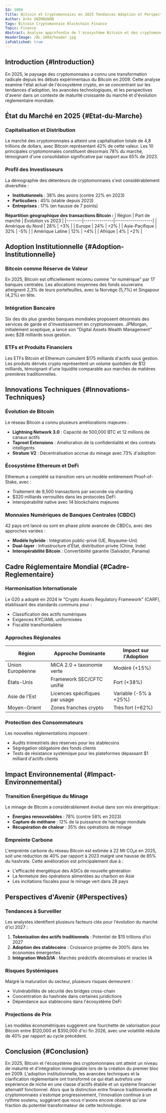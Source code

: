 ```yaml
---
Id: 1004
Title: Bitcoin et Cryptomonnaies en 2025 Tendances Adoption et Perspectives
Author: Arès GNIMAGNON
Tags: Bitcoin Cryptomonnaie Blockchain Finance
Topic: Finance
Abstract: Analyse approfondie de l'écosystème Bitcoin et des cryptomonnaies en 2025, examinant l'adoption institutionnelle, les innovations techniques et l'impact réglementaire sur le marché.
HeaderImage: /BL-1004/header.jpg
isPublished: true
---
```


## Introduction {#Introduction}

En 2025, le paysage des cryptomonnaies a connu une transformation radicale depuis les débuts expérimentaux du Bitcoin en 2009. Cette analyse examine l'état actuel de l'écosystème crypto, en se concentrant sur les tendances d'adoption, les avancées technologiques, et les perspectives d'avenir dans un contexte de maturité croissante du marché et d'évolution réglementaire mondiale.

## État du Marché en 2025 {#Etat-du-Marche}

### Capitalisation et Distribution
Le marché des cryptomonnaies a atteint une capitalisation totale de 4,8 trillions de dollars, avec Bitcoin représentant 42% de cette valeur. Les 10 principales cryptomonnaies constituent désormais 78% du marché, témoignant d'une consolidation significative par rapport aux 65% de 2023.

### Profil des Investisseurs
La démographie des détenteurs de cryptomonnaies s'est considérablement diversifiée :
- **Institutionnels** : 38% des avoirs (contre 22% en 2023)
- **Particuliers** : 45% (stable depuis 2023)
- **Entreprises** : 17% (en hausse de 7 points)

**Répartition géographique des transactions Bitcoin :**
| Région | Part de marché | Évolution vs 2023 |
|--------|---------------|-------------------|
| Amérique du Nord | 28% | +3% |
| Europe | 24% | +2% |
| Asie-Pacifique | 32% | -5% |
| Amérique Latine | 12% | +4% |
| Afrique | 4% | +2% |

## Adoption Institutionnelle {#Adoption-Institutionnelle}

### Bitcoin comme Réserve de Valeur
En 2025, Bitcoin est officiellement reconnu comme "or numérique" par 17 banques centrales. Les allocations moyennes des fonds souverains atteignent 2,3% de leurs portefeuilles, avec la Norvège (5,7%) et Singapour (4,2%) en tête.

### Intégration Bancaire
Six des dix plus grandes banques mondiales proposent désormais des services de garde et d'investissement en cryptomonnaies. JPMorgan, initialement sceptique, a lancé son "Digital Assets Wealth Management" avec $28 milliards sous gestion.

### ETFs et Produits Financiers
Les ETFs Bitcoin et Ethereum cumulent $175 milliards d'actifs sous gestion. Les produits dérivés crypto représentent un volume quotidien de $12 milliards, témoignant d'une liquidité comparable aux marchés de matières premières traditionnelles.

## Innovations Techniques {#Innovations-Techniques}

### Évolution de Bitcoin
Le réseau Bitcoin a connu plusieurs améliorations majeures :
- **Lightning Network 3.0** : Capacité de 500,000 BTC et 12 millions de canaux actifs
- **Taproot Extensions** : Amélioration de la confidentialité et des contrats intelligents
- **Stratum V2** : Décentralisation accrue du minage avec 73% d'adoption

### Écosystème Ethereum et DeFi
Ethereum a complété sa transition vers un modèle entièrement Proof-of-Stake, avec :
- Traitement de 8,500 transactions par seconde via sharding
- $320 milliards verrouillés dans les protocoles DeFi
- Interopérabilité native avec 14 blockchains majeures

### Monnaies Numériques de Banques Centrales (CBDC)
42 pays ont lancé ou sont en phase pilote avancée de CBDCs, avec des approches variées :
- **Modèle hybride** : Intégration public-privé (UE, Royaume-Uni)
- **Dual-layer** : Infrastructure d'État, distribution privée (Chine, Inde)
- **Interopérabilité Bitcoin** : Convertibilité garantie (Salvador, Panama)

## Cadre Réglementaire Mondial {#Cadre-Reglementaire}

### Harmonisation Internationale
Le G20 a adopté en 2024 le "Crypto Assets Regulatory Framework" (CARF), établissant des standards communs pour :
- Classification des actifs numériques
- Exigences KYC/AML uniformisées
- Fiscalité transfrontalière

### Approches Régionales
| Région | Approche Dominante | Impact sur l'Adoption |
|--------|-------------------|----------------------|
| Union Européenne | MiCA 2.0 + taxonomie verte | Modéré (+15%) |
| États-Unis | Framework SEC/CFTC unifié | Fort (+38%) |
| Asie de l'Est | Licences spécifiques par usage | Variable (-5% à +25%) |
| Moyen-Orient | Zones franches crypto | Très fort (+62%) |

### Protection des Consommateurs
Les nouvelles réglementations imposent :
- Audits trimestriels des réserves pour les stablecoins
- Ségrégation obligatoire des fonds clients
- Tests de résistance systémique pour les plateformes dépassant $1 milliard d'actifs clients

## Impact Environnemental {#Impact-Environnemental}

### Transition Énergétique du Minage
Le minage de Bitcoin a considérablement évolué dans son mix énergétique :
- **Énergies renouvelables** : 78% (contre 58% en 2023)
- **Capture de méthane** : 12% de la puissance de hachage mondiale
- **Récupération de chaleur** : 35% des opérations de minage

### Empreinte Carbone
L'empreinte carbone du réseau Bitcoin est estimée à 22 Mt CO₂e en 2025, soit une réduction de 40% par rapport à 2023 malgré une hausse de 85% du hashrate. Cette amélioration est principalement due à :
- L'efficacité énergétique des ASICs de nouvelle génération
- La fermeture des opérations alimentées au charbon en Asie
- Les incitations fiscales pour le minage vert dans 28 pays

## Perspectives d'Avenir {#Perspectives}

### Tendances à Surveiller
Les analystes identifient plusieurs facteurs clés pour l'évolution du marché d'ici 2027 :
1. **Tokenisation des actifs traditionnels** : Potentiel de $15 trillions d'ici 2027
2. **Adoption des stablecoins** : Croissance projetée de 300% dans les économies émergentes
3. **Intégration Web3/IA** : Marchés prédictifs décentralisés et oracles IA

### Risques Systémiques
Malgré la maturation du secteur, plusieurs risques demeurent :
- Vulnérabilités de sécurité des bridges cross-chain
- Concentration du hashrate dans certaines juridictions
- Dépendance aux stablecoins dans l'écosystème DeFi

### Projections de Prix
Les modèles économétriques suggèrent une fourchette de valorisation pour Bitcoin entre $120,000 et $350,000 d'ici fin 2026, avec une volatilité réduite de 40% par rapport au cycle précédent.

## Conclusion {#Conclusion}

En 2025, Bitcoin et l'écosystème des cryptomonnaies ont atteint un niveau de maturité et d'intégration inimaginable lors de la création du premier bloc en 2009. L'adoption institutionnelle, les avancées techniques et la clarification réglementaire ont transformé ce qui était autrefois une expérience de niche en une classe d'actifs établie et un système financier alternatif fonctionnel. Alors que la distinction entre finance traditionnelle et cryptomonnaies s'estompe progressivement, l'innovation continue à un rythme soutenu, suggérant que nous n'avons encore observé qu'une fraction du potentiel transformateur de cette technologie. 